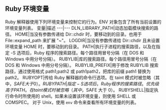 ## Ruby 环境变量

Ruby 解释器使用下列环境变量来控制它的行为。ENV 对象包含了所有当前设置的环境变量列表。
变量|描述
---|---
DLN_LIBRARY_PATH|动态加载模块搜索的路径。
HOME|当没有参数传递给 Dir::chdir 时，要移动到的目录。也用于 File::expand_path 来扩展 "~"。
LOGDIR|当没有参数传递给 Dir::chdir 且未设置环境变量 HOME 时，要移动到的目录。
PATH|执行子进程的搜索路径，以及在指定 -S 选项后，Ruby 程序的搜索路径。每个路径用冒号分隔（在 DOS 和 Windows 中用分号分隔）。
RUBYLIB|库的搜索路径。每个路径用冒号分隔（在 DOS 和 Windows 中用分号分隔）。
RUBYLIB_PREFIX|用于修改 RUBYLIB 搜索路径，通过使用格式 path1;path2 或 path1path2，把库的前缀 path1 替换为 path2。
RUBYOPT|传给 Ruby 解释器的命令行选项。在 taint 模式时被忽略（其中，$SAFE 大于 0）。
RUBYPATH|指定 -S 选项后，Ruby 程序的搜索路径。优先级高于 PATH。在 taint 模式时被忽略（其中，$SAFE 大于 0）。
RUBYSHELL|指定执行命令时所使用的 shell。如果未设置该环境变量，则使用 SHELL 或 COMSPEC。
对于 Unix，使用 `env` 命令来查看所有环境变量的列表。
